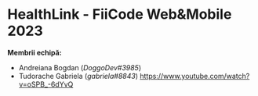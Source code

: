 # HealthLink - FiiCode Web&Mobile 2023
**Membrii echipă:**
 - Andreiana Bogdan (*DoggoDev#3985*)
 - Tudorache Gabriela (*gabriela#8843*)
https://www.youtube.com/watch?v=oSPB_-6dYvQ
